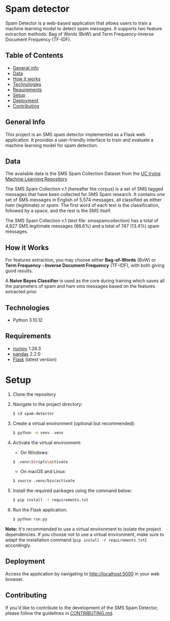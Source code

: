 Spam detector
=====

Spam Detector is a web-based application that allows users to train a machine learning model to detect spam messages. It supports two feature extraction methods: Bag of Words (BoW) and Term Frequency-Inverse Document Frequency (TF-IDF).

## Table of Contents
* [General info](#general-info)
* [Data](#data)
* [How it works](#how-it-works)
* [Technologies](#technologies)
* [Requirements](#requirements)
* [Setup](#setup)
* [Deployment](#deployment)
* [Contributing](#contributing)

## General Info
This project is an SMS spam detector implemented as a Flask web application. It provides a user-friendly interface to train and evaluate a machine learning model for spam detection.


## Data
The available data is the SMS Spam Collection Dataset from the [UC Irvine Machine Learning Repository](https://archive.ics.uci.edu/ml/index.php).

The SMS Spam Collection v.1 (hereafter the corpus) is a set of SMS tagged messages that have been collected for SMS Spam research. It contains one set of SMS messages in English of 5,574 messages, all classified as either *ham* (legitimate) or *spam*. The first word of each text is the classification, followed by a space, and the rest is the SMS itself.

The SMS Spam Collection v.1 (text file: smsspamcollection) has a total of 4,827 SMS legitimate messages (86.6%) and a total of 747 (13.4%) spam messages.

## How it Works
For features extraction, you may choose either **Bag-of-Words** (BoW) or **Term Frequency - Inverse Document Frequency** (TF-IDF), with both giving good results. 

A **Naive Bayes Classifier** is used as the core during training which saves all the parameters of spam and ham sms messages based on the features extracted prior.

## Technologies
* Python 3.10.12

## Requirements
* [numpy](https://numpy.org/) 1.26.3
* [pandas](https://pandas.pydata.org/) 2.2.0
* [Flask](https://flask.palletsprojects.com/) (latest version)

# Setup
1. Clone the repository
2. Navigate to the project directory:

    ```bash
    $ cd spam-detector
    ```

3. Create a virtual environment (optional but recommended):
   
    ```bash
    $ python -m venv .venv
    ```

4. Activate the virtual environment:

    - On Windows:

    ```bash
    $ .venv\Scripts\activate
    ```

    - On macOS and Linux:

    ```bash
    $ source .venv/bin/activate
    ```

5. Install the required packages using the command below:

    ```bash
    $ pip install -r requirements.txt
    ```

6. Run the Flask application:

    ```bash
    $ python run.py
    ```

**Note:** It's recommended to use a virtual environment to isolate the project dependencies. If you choose not to use a virtual environment, make sure to adapt the installation command (`pip install -r requirements.txt`) accordingly.

## Deployment
Access the application by navigating to [http://localhost:5000](http://localhost:5000) in your web browser.

## Contributing
If you'd like to contribute to the development of the SMS Spam Detector, please follow the guidelines in [CONTRIBUTING.md](CONTRIBUTING.md).